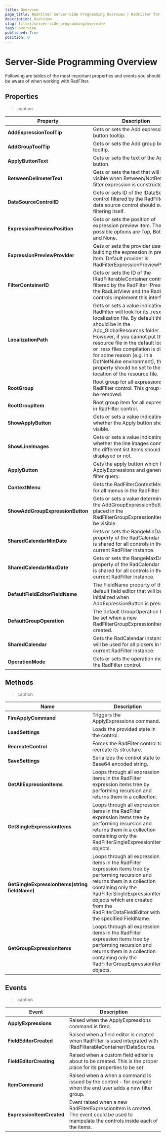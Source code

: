 ```yaml
---
title: Overview
page_title: RadFilter Server-Side Programming Overview | RadFilter for ASP.NET AJAX Documentation
description: Overview
slug: filter/server-side-programming/overview
tags: overview
published: True
position: 0
---
```


# Server-Side Programming Overview



Following are tables of the most important properties and events you should be aware of when working with RadFilter.

## Properties


>caption  

|  **Property**  |  **Description**  |
| ------ | ------ |
| **AddExpressionToolTip** |Gets or sets the Add expression button tooltip.|
| **AddGroupToolTip** |Gets or sets the Add group button tooltip.|
| **ApplyButtonText** |Gets or sets the text of the Apply button.|
| **BetweenDelimeterText** |Gets or sets the text that will be visible when Between/NotBetween filter expression is constructed.|
| **DataSourceControlID** |Gets or sets ID of the IDataSource control filtered by the RadFilter. The data source control should support filtering itself.|
| **ExpressionPreviewPosition** |Gets or sets the position of expression preview item. The possible options are Top, Bottom and None.|
| **ExpressionPreviewProvider** |Gets or sets the provider used for building the expression in preview item. Default provider is RadFilterExpressionPreviewProvider.|
| **FilterContainerID** |Gets or sets the ID of the IRadFilterableContainer control filtered by the RadFilter. Presently, the RadListView and the RadGrid controls implement this interface.|
| **LocalizationPath** |Gets or sets a value indicating where RadFilter will look for its .resx localization file. By default this file should be in the App_GlobalResources folder. However, if you cannot put the resource file in the default location or .resx files compilation is disabled for some reason (e.g. in a DotNetNuke environment), this property should be set to the location of the resource file.|
| **RootGroup** |Root group for all expressions in RadFilter control. This group cannot be removed.|
| **RootGroupItem** |Root group item for all expressions in RadFilter control.|
| **ShowApplyButton** |Gets or sets a value indicating whether the Apply button should be visible.|
| **ShowLineImages** |Gets or sets a value indicating whether the line images connecting the different list items should be displayed or not.|
| **ApplyButton** |Gets the apply button which fires the ApplyExpressions and generates a filter query.|
| **ContextMenu** |Gets the RadFilterContextMenu used for all menus in the RadFilter control.|
| **ShowAddGroupExpressionButton** |Gets or sets a value determining if the AddGroupExpressionButton placed in the RadFilterGroupExpressionItem will be visible.|
| **SharedCalendarMinDate** |Gets or sets the RangeMinDate property of the RadCalendar which is shared for all controls in the current RadFilter instance.|
| **SharedCalendarMaxDate** |Gets or sets the RangeMaxDate property of the RadCalendar which is shared for all controls in the current RadFilter instance.|
| **DefaultFieldEditorFieldName** |The FieldName property of the default field editor that will be initialized when AddExpressionButton is pressed.|
| **DefaultGroupOperation** |The default GroupOperation that will be set when a new RadFilterGroupExpressionItem is created.|
| **SharedCalendar** |Gets the RadCalendar instance that will be used for all pickers in the current RadFilter instance.|
| **OperationMode** |Gets or sets the operation mode of the RadFilter control.|

## Methods


>caption  

|  **Name**  |  **Description**  |
| ------ | ------ |
| **FireApplyCommand** |Triggers the ApplyExpressions command.|
| **LoadSettings** |Loads the provided state in the control.|
| **RecreateControl** |Forces the RadFilter control to recreate its structure.|
| **SaveSettings** |Serializes the control state to Base64 encoded string.|
| **GetAllExpressionItems** |Loops through all expression items in the RadFilter expression items tree by performing recursion and returns them in a collection.|
| **GetSingleExpressionItems** |Loops through all expression items in the RadFilter expression items tree by performing recursion and returns them in a collection containing only the RadFilterSingleExpressionItem objects.|
| **GetSingleExpressionItems(string fieldName)** |Loops through all expression items in the RadFilter expression items tree by performing recursion and returns them in a collection containing only the RadFilterSingleExpressionItem objects which are created from the RadFilterDataFieldEditor with the specified FieldName.|
| **GetGroupExpressionItems** |Loops through all expression items in the RadFilter expression items tree by performing recursion and returns them in a collection containing only the RadFilterGroupExpressionItem objects.|

## Events


>caption  

|  **Event**  |  **Description**  |
| ------ | ------ |
| **ApplyExpressions** |Raised when the ApplyExpressions command is fired.|
| **FieldEditorCreated** |Raised when a field editor is created when RadFilter is used integrated with IRadFilterableContainer/IDataSource.|
| **FieldEditorCreating** |Raised when a custom field editor is about to be created. This is the proper place for its properties to be set.|
| **ItemCommand** |Raised when a when a command is issued by the control - for example when the end user adds a new filter group.|
| **ExpressionItemCreated** |Event raised when a new RadFilterExpressionItem is created. The event could be used to manipulate the controls inside each of the items.|
